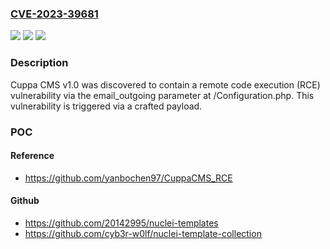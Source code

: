 ### [CVE-2023-39681](https://cve.mitre.org/cgi-bin/cvename.cgi?name=CVE-2023-39681)
![](https://img.shields.io/static/v1?label=Product&message=n%2Fa&color=blue)
![](https://img.shields.io/static/v1?label=Version&message=n%2Fa&color=blue)
![](https://img.shields.io/static/v1?label=Vulnerability&message=n%2Fa&color=brighgreen)

### Description

Cuppa CMS v1.0 was discovered to contain a remote code execution (RCE) vulnerability via the email_outgoing parameter at /Configuration.php. This vulnerability is triggered via a crafted payload.

### POC

#### Reference
- https://github.com/yanbochen97/CuppaCMS_RCE

#### Github
- https://github.com/20142995/nuclei-templates
- https://github.com/cyb3r-w0lf/nuclei-template-collection

